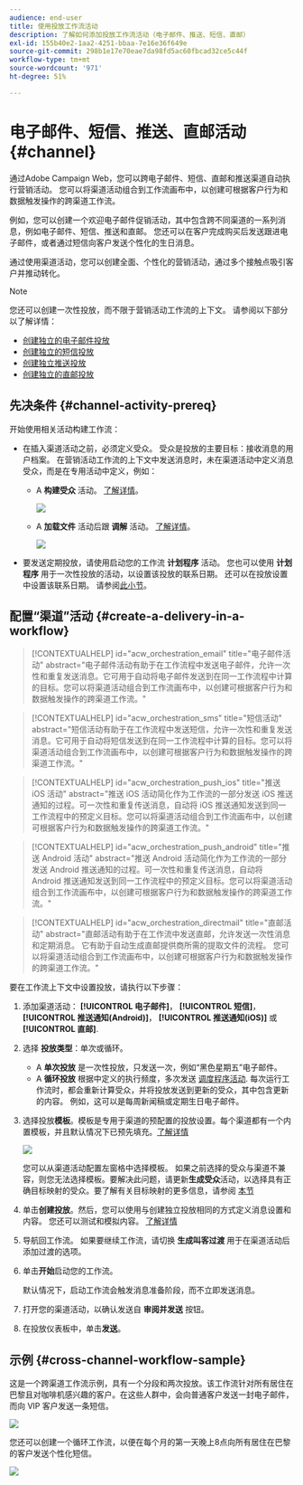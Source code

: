 ```yaml
---
audience: end-user
title: 使用投放工作流活动
description: 了解如何添加投放工作流活动（电子邮件、推送、短信、直邮）
exl-id: 155b40e2-1aa2-4251-bbaa-7e16e36f649e
source-git-commit: 298b1e17e70eae7da98fd5ac60fbcad32ce5c44f
workflow-type: tm+mt
source-wordcount: '971'
ht-degree: 51%

---
```


# 电子邮件、短信、推送、直邮活动 {#channel}

通过Adobe Campaign Web，您可以跨电子邮件、短信、直邮和推送渠道自动执行营销活动。 您可以将渠道活动组合到工作流画布中，以创建可根据客户行为和数据触发操作的跨渠道工作流。

例如，您可以创建一个欢迎电子邮件促销活动，其中包含跨不同渠道的一系列消息，例如电子邮件、短信、推送和直邮。 您还可以在客户完成购买后发送跟进电子邮件，或者通过短信向客户发送个性化的生日消息。

通过使用渠道活动，您可以创建全面、个性化的营销活动，通过多个接触点吸引客户并推动转化。

>[!NOTE]
>
>您还可以创建一次性投放，而不限于营销活动工作流的上下文。 请参阅以下部分以了解详情：
>* [创建独立的电子邮件投放](../../email/create-email.md)
>* [创建独立的短信投放](../../sms/create-sms.md)
>* [创建独立推送投放](../../push/create-push.md)
>* [创建独立的直邮投放](../../direct-mail/create-direct-mail.md)

## 先决条件 {#channel-activity-prereq}

开始使用相关活动构建工作流：

* 在插入渠道活动之前，必须定义受众。 受众是投放的主要目标：接收消息的用户档案。 在营销活动工作流的上下文中发送消息时，未在渠道活动中定义消息受众，而是在专用活动中定义，例如：

   * A **构建受众** 活动。 [了解详情](build-audience.md)。

     ![](../../msg/assets/add-delivery-in-wf.png)

   * A **加载文件** 活动后跟 **调解** 活动。 [了解详情](load-file.md)。

     ![](../assets/workflow-reconciliation-criteria.png)

* 要发送定期投放，请使用启动您的工作流 **计划程序** 活动。 您也可以使用 **计划程序** 用于一次性投放的活动，以设置该投放的联系日期。 还可以在投放设置中设置该联系日期。 请参阅[此小节](scheduler.md)。

## 配置“渠道”活动 {#create-a-delivery-in-a-workflow}

>[!CONTEXTUALHELP]
>id="acw_orchestration_email"
>title="电子邮件活动"
>abstract="电子邮件活动有助于在工作流程中发送电子邮件，允许一次性和重复发送消息。它可用于自动将电子邮件发送到在同一工作流程中计算的目标。您可以将渠道活动组合到工作流画布中，以创建可根据客户行为和数据触发操作的跨渠道工作流。"

>[!CONTEXTUALHELP]
>id="acw_orchestration_sms"
>title="短信活动"
>abstract="短信活动有助于在工作流程中发送短信，允许一次性和重复发送消息。它可用于自动将短信发送到在同一工作流程中计算的目标。您可以将渠道活动组合到工作流画布中，以创建可根据客户行为和数据触发操作的跨渠道工作流。"

>[!CONTEXTUALHELP]
>id="acw_orchestration_push_ios"
>title="推送 iOS 活动"
>abstract="推送 iOS 活动简化作为工作流的一部分发送 iOS 推送通知的过程。可一次性和重复传送消息，自动将 iOS 推送通知发送到同一工作流程中的预定义目标。您可以将渠道活动组合到工作流画布中，以创建可根据客户行为和数据触发操作的跨渠道工作流。"

>[!CONTEXTUALHELP]
>id="acw_orchestration_push_android"
>title="推送 Android 活动"
>abstract="推送 Android 活动简化作为工作流的一部分发送 Android 推送通知的过程。可一次性和重复传送消息，自动将 Android 推送通知发送到同一工作流程中的预定义目标。您可以将渠道活动组合到工作流画布中，以创建可根据客户行为和数据触发操作的跨渠道工作流。"

>[!CONTEXTUALHELP]
>id="acw_orchestration_directmail"
>title="直邮活动"
>abstract="直邮活动有助于在工作流中发送直邮，允许发送一次性消息和定期消息。 它有助于自动生成直邮提供商所需的提取文件的流程。 您可以将渠道活动组合到工作流画布中，以创建可根据客户行为和数据触发操作的跨渠道工作流。"

要在工作流上下文中设置投放，请执行以下步骤：

1. 添加渠道活动： **[!UICONTROL 电子邮件]**， **[!UICONTROL 短信]**， **[!UICONTROL 推送通知(Android)]**， **[!UICONTROL 推送通知(iOS)]** 或 **[!UICONTROL 直邮]**.

1. 选择 **投放类型**：单次或循环。

   * A **单次投放** 是一次性投放，只发送一次，例如“黑色星期五”电子邮件。
   * A **循环投放** 根据中定义的执行频度，多次发送 [调度程序活动](scheduler.md). 每次运行工作流时，都会重新计算受众，并将投放发送到更新的受众，其中包含更新的内容。 例如，这可以是每周新闻稿或定期生日电子邮件。

1. 选择投放&#x200B;**模板**。模板是专用于渠道的预配置的投放设置。每个渠道都有一个内置模板，并且默认情况下已预先填充。[了解详情](../../msg/delivery-template.md)

   ![](../assets/delivery-activity-in-wf.png)

   您可以从渠道活动配置左窗格中选择模板。 如果之前选择的受众与渠道不兼容，则您无法选择模板。要解决此问题，请更新&#x200B;**生成受众**&#x200B;活动，以选择具有正确目标映射的受众。要了解有关目标映射的更多信息，请参阅 [本节](../../audience/targeting-dimensions.md)

1. 单击&#x200B;**创建投放**。然后，您可以使用与创建独立投放相同的方式定义消息设置和内容。 您还可以测试和模拟内容。 [了解详情](../../msg/gs-messages.md)

1. 导航回工作流。 如果要继续工作流，请切换 **生成叫客过渡** 用于在渠道活动后添加过渡的选项。

1. 单击&#x200B;**开始**&#x200B;启动您的工作流。

   默认情况下，启动工作流会触发消息准备阶段，而不立即发送消息。

1. 打开您的渠道活动，以确认发送自 **审阅并发送** 按钮。

1. 在投放仪表板中，单击&#x200B;**发送**。

## 示例 {#cross-channel-workflow-sample}

这是一个跨渠道工作流示例，具有一个分段和两次投放。该工作流针对所有居住在巴黎且对咖啡机感兴趣的客户。在这些人群中，会向普通客户发送一封电子邮件，而向 VIP 客户发送一条短信。

![](../assets/workflow-channel-example.png)

<!--
description, which use case you can perform (common other activities that you can link before of after the activity)

how to add and configure the activity

example of a configured activity within a workflow
The Email delivery activity allows you to configure the sending an email in a workflow. 

-->

您还可以创建一个循环工作流，以便在每个月的第一天晚上8点向所有居住在巴黎的客户发送个性化短信。

![](../assets/workflow-channel-example2.png)

<!-- Scheduled emails available?

This can be a single send email and sent just once, or it can be a recurring email.
* Single send emails are standard emails, sent once.
* Recurring emails allow you to send the same email multiple times to different targets over a defined period. You can aggregate the deliveries per period in order to get reports that correspond to your needs.

When linked to a scheduler, you can define recurring emails.
Email recipients are defined upstream of the activity in the same workflow, via an Audience targeting activity.

-->


<!--The message preparation is triggered according to the workflow execution parameters. From the message dashboard, you can select whether to request or not a manual confirmation to send the message (required by default). You can start the workflow manually or place a scheduler activity in the workflow to automate execution.-->

